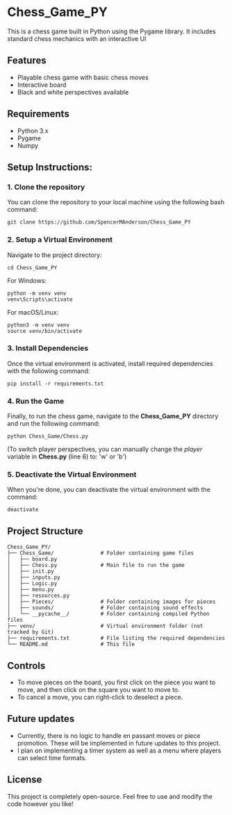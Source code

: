 # Chess_Game_PY

This is a chess game built in Python using the Pygame library. It includes standard chess mechanics with an interactive UI

## Features
- Playable chess game with basic chess moves
- Interactive board
- Black and white perspectives available

## Requirements
- Python 3.x
- Pygame
- Numpy

## Setup Instructions:

### 1. Clone the repository
You can clone the repository to your local machine using the following bash command:

`git clone https://github.com/SpencerMAnderson/Chess_Game_PY`

### 2. Setup a Virtual Environment
Navigate to the project directory:

`cd Chess_Game_PY`

For Windows:
```
python -m venv venv
venv\Scripts\activate
```

For macOS/Linux:
```
python3 -m venv venv
source venv/bin/activate
```

### 3. Install Dependencies
Once the virtual environment is activated, install required dependencies with the following command:

`pip install -r requirements.txt`

### 4. Run the Game
Finally, to run the chess game, navigate to the **Chess_Game_PY** directory and run the following command:

`python Chess_Game/Chess.py`

(To switch player perspectives, you can manually change the _player_ variable in **Chess.py** (line 6) to: 'w' or 'b')

### 5. Deactivate the Virtual Environment
When you're done, you can deactivate the virtual environment with the command:

`deactivate`

## Project Structure
```
Chess_Game_PY/
├── Chess_Game/               # Folder containing game files
│   ├── board.py
│   ├── Chess.py              # Main file to run the game
│   ├── init.py
│   ├── inputs.py
│   ├── Logic.py
│   ├── menu.py
│   ├── resources.py
│   ├── Pieces/               # Folder containing images for pieces
│   ├── sounds/               # Folder containing sound effects
│   └── __pycache__/          # Folder containing compiled Python files
├── venv/                     # Virtual environment folder (not tracked by Git)
├── requirements.txt          # File listing the required dependencies
└── README.md                 # This file
```

## Controls
- To move pieces on the board, you first click on the piece you want to move, and then click on the square you want to move to.
- To cancel a move, you can right-click to deselect a piece.

## Future updates
- Currently, there is no logic to handle en passant moves or piece promotion. These will be implemented in future updates to this project.
- I plan on implementing a timer system as well as a menu where players can select time formats.

## License
This project is completely open-source. Feel free to use and modify the code however you like!
